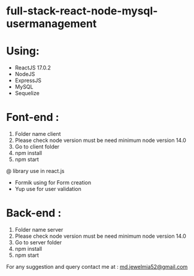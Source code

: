 # full-stack-react-node-mysql-usermanagement
# Using: 
- ReactJS 17.0.2
- NodeJS
- ExpressJS
- MySQL
- Sequelize

# Font-end :
1. Folder name client
2. Please check node version must be need minimum node version 14.0
3. Go to client folder 
5. npm install
6. npm start

@ library use in react.js
  - Formik using for Form creation
  - Yup use for user validation

# Back-end :
1. Folder name server
2. Please check node version must be need minimum node version 14.0
3. Go to server folder 
5. npm install
6. npm start

For any suggestion and query contact me at : md.jewelmia52@gmail.com
